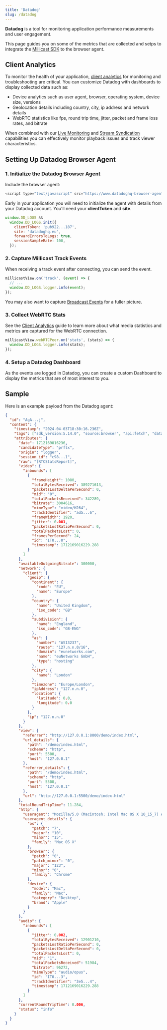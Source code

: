 ```yaml
---
title: 'Datadog'
slug: /datadog
---
```


**Datadog** is a tool for monitoring application performance measurements and user engagement.

This page guides you on some of the metrics that are collected and setps to integrate the [Millicast SDK](/millicast/client-sdks/web.mdx) to the browser agent.

## Client Analytics

To monitor the health of your application, [client analytics](/millicast/playback/client-analytics-and-monitoring.md) for monitoring and troubleshooting are critical. You can customize Datadog with dashboards to display collected data such as:

<ul class="checkBoxList">
<li>Device analytics such as user agent, browser, operating system, device size, versions</li>
<li>Geolocation details including country, city, ip address and network details</li>
<li>WebRTC statistics like fps, round trip time, jitter, packet and frame loss rates, and bitrate</li>
</ul>

When combined with our [Live Monitoring](/millicast/streaming-dashboard/live-monitoring.md) and [Stream Syndication](/millicast/syndication) capabilities you can effectively monitor playback issues and track viewer characteristics.

## Setting Up Datadog Browser Agent

### 1\. Initialize the Datadog Browser Agent

Include the browser agent:

```javascript
<script type="text/javascript" src="https://www.datadoghq-browser-agent.com/us1/v5/datadog-logs.js"></script>
```

Early in your application you will need to initialize the agent with details from your Datadog account. You'll need your **clientToken** and **site**.

```javascript
window.DD_LOGS &&
  window.DD_LOGS.init({
    clientToken: 'pub922...187',
    site: 'datadoghq.eu',
    forwardErrorsToLogs: true,
    sessionSampleRate: 100,
  });
```

### 2\. Capture Millicast Track Events

When receiving a track event after connecting, you can send the event.

```javascript
millicastView.on('track', (event) => {
  // ...
  window.DD_LOGS.logger.info(event);
});
```

You may also want to capture [Broadcast Events](/millicast/playback/viewer-events.md) for a fuller picture.

### 3\. Collect WebRTC Stats

See the [Client Analytics](/millicast/playback/client-analytics-and-monitoring.md) guide to learn more about what media statistics and metrics are captured for the WebRTC connection.

```javascript
millicastView.webRTCPeer.on('stats', (stats) => {
  window.DD_LOGS.logger.info(stats);
});
```

### 4\. Setup a Datadog Dashboard

As the events are logged in Datadog, you can create a custom Dashboard to display the metrics that are of most interest to you.

## Sample

Here is an example payload from the Datadog agent:

```json
{
  "id": "AgA...j",
  "content": {
    "timestamp": "2024-04-03T18:30:16.236Z",
    "tags": ["sdk_version:5.14.0", "source:browser", "api:fetch", "datadog.submission_auth:client_token"],
    "attributes": {
      "date": 1712169016236,
      "candidateType": "prflx",
      "origin": "logger",
      "session_id": "c98...1",
      "raw": "[RTCStatsReport]",
      "video": {
        "inbounds": [
          {
            "frameHeight": 1080,
            "totalBytesReceived": 389271613,
            "packetsLostDeltaPerSecond": 0,
            "mid": "0",
            "totalPacketsReceived": 342289,
            "bitrate": 3004616,
            "mimeType": "video/H264",
            "trackIdentifier": "ad5...6",
            "frameWidth": 1920,
            "jitter": 0.001,
            "packetsLostRatioPerSecond": 0,
            "totalPacketsLost": 0,
            "framesPerSecond": 24,
            "id": "IT0...0",
            "timestamp": 1712169016229.288
          }
        ]
      },
      "availableOutgoingBitrate": 300000,
      "network": {
        "client": {
          "geoip": {
            "continent": {
              "code": "EU",
              "name": "Europe"
            },
            "country": {
              "name": "United Kingdom",
              "iso_code": "GB"
            },
            "subdivision": {
              "name": "England",
              "iso_code": "GB-ENG"
            },
            "as": {
              "number": "AS13237",
              "route": "127.n.n.0/16",
              "domain": "eunetworks.com",
              "name": "euNetworks GmbH",
              "type": "hosting"
            },
            "city": {
              "name": "London"
            },
            "timezone": "Europe/London",
            "ipAddress": "127.n.n.0",
            "location": {
              "latitude": 0.0,
              "longitude": 0.0
            }
          },
          "ip": "127.n.n.0"
        }
      },
      "view": {
        "referrer": "http://127.0.0.1:8000/demo/index.html",
        "url_details": {
          "path": "/demo/index.html",
          "scheme": "http",
          "port": 5500,
          "host": "127.0.0.1"
        },
        "referrer_details": {
          "path": "/demo/index.html",
          "scheme": "http",
          "port": 5500,
          "host": "127.0.0.1"
        },
        "url": "http://127.0.0.1:5500/demo/index.html"
      },
      "totalRoundTripTime": 11.284,
      "http": {
        "useragent": "Mozilla/5.0 (Macintosh; Intel Mac OS X 10_15_7) AppleWebKit/537.36 (KHTML, like Gecko) Chrome/123.0.0.0 Safari/537.36",
        "useragent_details": {
          "os": {
            "patch": "7",
            "major": "10",
            "minor": "15",
            "family": "Mac OS X"
          },
          "browser": {
            "patch": "0",
            "patch_minor": "0",
            "major": "123",
            "minor": "0",
            "family": "Chrome"
          },
          "device": {
            "model": "Mac",
            "family": "Mac",
            "category": "Desktop",
            "brand": "Apple"
          }
        }
      },
      "audio": {
        "inbounds": [
          {
            "jitter": 0.002,
            "totalBytesReceived": 12901210,
            "packetsLostRatioPerSecond": 0,
            "packetsLostDeltaPerSecond": 0,
            "totalPacketsLost": 0,
            "mid": "1",
            "totalPacketsReceived": 51984,
            "bitrate": 96272,
            "mimeType": "audio/opus",
            "id": "IT0...3",
            "trackIdentifier": "3e5...4",
            "timestamp": 1712169016229.288
          }
        ]
      },
      "currentRoundTripTime": 0.006,
      "status": "info"
    }
  }
}
```
